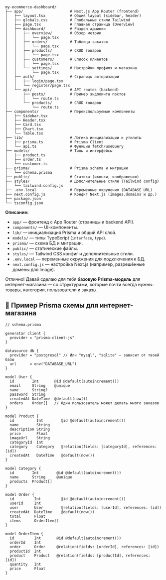```plaintext

my-ecommerce-dashboard/
├── app/                     # Next.js App Router (frontend)
│   ├── layout.tsx           # Общий layout (sidebar, header)
│   ├── globals.css          # Глобальные стили Tailwind
│   ├── page.tsx             # Главная страница (Overview)
│   ├── dashboard/           # Раздел админки
│   │   ├── overview/        # Обзор метрик
│   │   │   └── page.tsx
│   │   ├── orders/          # Таблица заказов
│   │   │   └── page.tsx
│   │   ├── products/        # CRUD товаров
│   │   │   └── page.tsx
│   │   ├── customers/       # Список клиентов
│   │   │   └── page.tsx
│   │   └── settings/        # Настройки профиля и магазина
│   │       └── page.tsx
│   ├── auth/                # Страницы авторизации
│   │   ├── login/page.tsx
│   │   └── register/page.tsx
│   └── api/                 # API routes (backend)
│       ├── posts/           # Пример эндпоинта постов
│       │   └── route.ts
│       └── products/        # CRUD товаров
│           └── route.ts
├── components/              # Переиспользуемые компоненты
│   ├── Sidebar.tsx
│   ├── Header.tsx
│   ├── Card.tsx
│   ├── Chart.tsx
│   └── Table.tsx
├── lib/                     # Логика инициализации и утилиты
│   ├── prisma.ts            # Prisma Client
│   └── api.ts               # Функции fetch/useQuery
├── models/                  # Типы и интерфейсы
│   ├── product.ts
│   ├── order.ts
│   └── customer.ts
├── prisma/                  # Prisma schema и миграции
│   └── schema.prisma
├── public/                  # Статика (иконки, изображения)
├── styles/                  # Дополнительные стили (Tailwind config)
│   └── tailwind.config.js
├── .env.local               # Переменные окружения (DATABASE_URL)
├── next.config.js           # Конфиг Next.js (images.domains и др.)
├── package.json
└── tsconfig.json
```

**Описание:**

- `app/` — фронтенд с App Router (страницы и backend API).
- `components/` — UI-компоненты.
- `lib/` — инициализация Prisma и общий API слой.
- `models/` — типы TypeScript (`interface`, `type`).
- `prisma/` — схема БД и миграции.
- `public/` — статические файлы.
- `styles/` — Tailwind CSS конфиг и дополнительные стили.
- `.env.local` — переменные окружения для подключения к БД.
- `next.config.js` — настройка Next.js (например, разрешённые домены для Image).

Отлично! Давай сделаю для тебя **базовую Prisma-модель** для интернет-магазина — со структурами, которые почти всегда нужны: товары, категории, пользователи и заказы.

## 🛒 **Пример Prisma схемы для интернет-магазина**

```prisma
// schema.prisma

generator client {
  provider = "prisma-client-js"
}

datasource db {
  provider = "postgresql" // Или "mysql", "sqlite" — зависит от твоей базы
  url      = env("DATABASE_URL")
}

model User {
  id        Int       @id @default(autoincrement())
  email     String    @unique
  name      String?
  password  String
  createdAt DateTime  @default(now())
  orders    Order[]   // Один пользователь может делать много заказов
}

model Product {
  id          Int        @id @default(autoincrement())
  name        String
  description String
  price       Float
  imageUrl    String
  categoryId  Int
  category    Category   @relation(fields: [categoryId], references: [id])
  createdAt   DateTime   @default(now())
}

model Category {
  id        Int        @id @default(autoincrement())
  name      String     @unique
  products  Product[]
}

model Order {
  id         Int         @id @default(autoincrement())
  userId     Int
  user       User        @relation(fields: [userId], references: [id])
  createdAt  DateTime    @default(now())
  total      Float
  items      OrderItem[]
}

model OrderItem {
  id         Int       @id @default(autoincrement())
  orderId    Int
  order      Order     @relation(fields: [orderId], references: [id])
  productId  Int
  product    Product   @relation(fields: [productId], references: [id])
  quantity   Int
  price      Float
}
```
